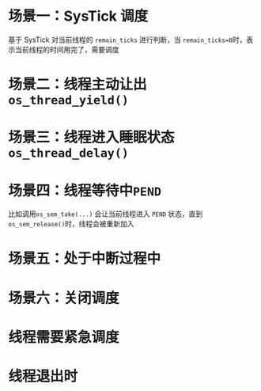 # 场景一：SysTick 调度

基于 SysTick 对当前线程的 `remain_ticks` 进行判断，当 `remain_ticks=0`时，表示当前线程的时间用完了，需要调度



# 场景二：线程主动让出`os_thread_yield()`



# 场景三：线程进入睡眠状态`os_thread_delay()`



# 场景四：线程等待中`PEND`

比如调用`os_sem_take(...)` 会让当前线程进入 `PEND` 状态，直到 `os_sem_release()`时，线程会被重新加入



# 场景五：处于中断过程中



# 场景六：关闭调度

# 线程需要紧急调度

# 线程退出时